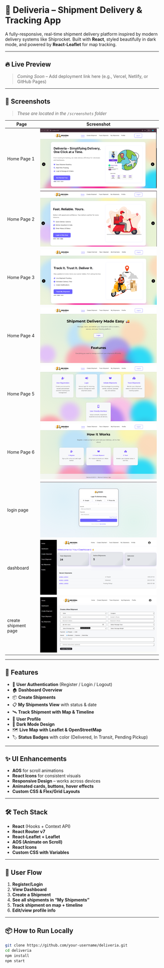 # 🚚 Deliveria – Shipment Delivery & Tracking App

A fully-responsive, real-time shipment delivery platform inspired by modern delivery systems like Shiprocket. Built with **React**, styled beautifully in dark mode, and powered by **React-Leaflet** for map tracking.

---

## 🔥 Live Preview

> _Coming Soon_ – Add deployment link here (e.g., Vercel, Netlify, or GitHub Pages)

---

## 📸 Screenshots

> _These are located in the `/screenshots` folder_

| Page | Screenshot |
|------|------------|
| Home Page 1 | ![](./screenshots/Screenshot%202025-07-12%20205050.png) |
| Home Page 2| ![](./screenshots/Screenshot%202025-07-12%20205059.png) |
| Home Page 3 | ![](./screenshots/Screenshot%202025-07-12%20205107.png) |
| Home Page 4| ![](./screenshots/Screenshot%202025-07-12%20205116.png) |
| Home Page 5| ![](./screenshots/Screenshot%202025-07-12%20205124.png) |
| Home Page 6 | ![](./screenshots/Screenshot%202025-07-12%20205132.png) |
| login page | ![](./screenshots/Screenshot%202025-07-12%20205139.png) |
| dashboard | ![](./screenshots/Screenshot%202025-07-12%20205150.png) |
|create shipment page | ![](./screenshots/Screenshot%202025-07-12%20205159.png) |

---

## 🚀 Features

- 🔐 **User Authentication** (Register / Login / Logout)
- 🏠 **Dashboard Overview**
- 📦 **Create Shipments**
- 📋 **My Shipments View** with status & date
- 🛰️ **Track Shipment with Map & Timeline**
- 👤 **User Profile**
- 🎨 **Dark Mode Design**
- 🗺️ **Live Map with Leaflet & OpenStreetMap**
- 🏷️ **Status Badges** with color (Delivered, In Transit, Pending Pickup)

---

## ✨ UI Enhancements

- **AOS** for scroll animations  
- **React Icons** for consistent visuals  
- **Responsive Design** – works across devices  
- **Animated cards, buttons, hover effects**  
- **Custom CSS & Flex/Grid Layouts**

---

## 🛠️ Tech Stack

- **React** (Hooks + Context API)
- **React Router v7**
- **React-Leaflet + Leaflet**
- **AOS (Animate on Scroll)**
- **React Icons**
- **Custom CSS with Variables**

---

## 🧪 User Flow

1. **Register/Login**
2. **View Dashboard**
3. **Create a Shipment**
4. **See all shipments in “My Shipments”**
5. **Track shipment on map + timeline**
6. **Edit/view profile info**

---

## 📦 How to Run Locally

```bash
git clone https://github.com/your-username/deliveria.git
cd deliveria
npm install
npm start
